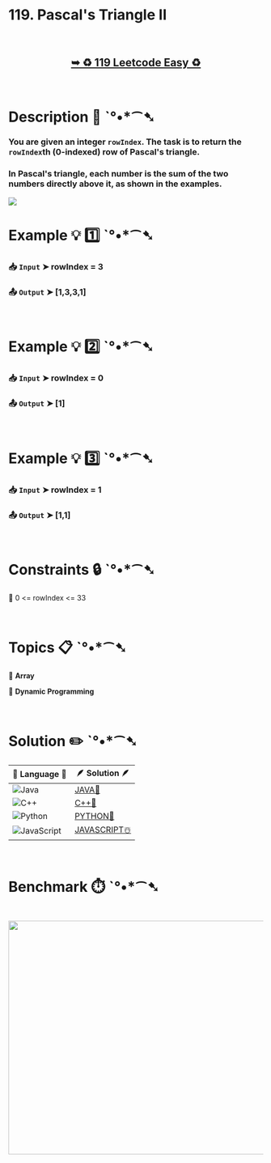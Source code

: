 # 119. Pascal's Triangle II

</br>

<h2 align="center"> 

<a href="https://leetcode.com/problems/pascals-triangle-ii/description/"><strong>➥ ♻️ 119 Leetcode Easy ♻️ </strong></a>
</h2>

</br>

# Description 📜 ˋ°•*⁀➷

### You are given an integer `rowIndex`. The task is to return the `rowIndex`th (0-indexed) row of Pascal's triangle.

### In Pascal's triangle, each number is the sum of the two numbers directly above it, as shown in the examples.

<img src="https://github.com/user-attachments/assets/ad7b7435-dd91-4c33-bd1e-8ded34b3483c" />

</br>

# Example 💡 1️⃣ ˋ°•*⁀➷

  ### 📥 `Input`  ➤ rowIndex = 3

  ### 📤 `Output`  ➤ [1,3,3,1]

</br>

# Example 💡 2️⃣ ˋ°•*⁀➷

  ### 📥 `Input` ➤ rowIndex = 0

  ### 📤 `Output`  ➤ [1]

</br>

# Example 💡 3️⃣ ˋ°•*⁀➷

  ### 📥 `Input` ➤ rowIndex = 1

  ### 📤 `Output`  ➤ [1,1]

</br>

# Constraints 🔒 ˋ°•*⁀➷

🔹 0 <= rowIndex <= 33 </br>

</br>

# Topics 📋 ˋ°•*⁀➷

🔸 **Array**  </br>

🔸 **Dynamic Programming**  </br>

</br>

# Solution ✏️ ˋ°•*⁀➷

| 📒 Language 📒  | 🪶 Solution 🪶 |
| ------------- | ------------- |
|  ![Java](https://img.shields.io/badge/java-%23ED8B00.svg?style=for-the-badge&logo=openjdk&logoColor=white)  | [JAVA🍁]() |
|  ![C++](https://img.shields.io/badge/c++-%2300599C.svg?style=for-the-badge&logo=c%2B%2B&logoColor=white)  | [C++🎲]()  |
|  ![Python](https://img.shields.io/badge/python-3670A0?style=for-the-badge&logo=python&logoColor=ffdd54)    | [PYTHON🍰]() |
| ![JavaScript](https://img.shields.io/badge/javascript-%23323330.svg?style=for-the-badge&logo=javascript&logoColor=%23F7DF1E)   | [JAVASCRIPT☃️]() |

</br>

# Benchmark ⏱️ ˋ°•*⁀➷

<h1  align="center" >

<img src ="https://github.com/user-attachments/assets/35a40175-fe5f-475d-bf83-b177c6a730c4" width = "700px" height="462px" />

</h1>
